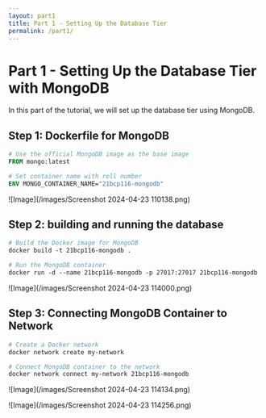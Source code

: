 ```yaml
---
layout: part1
title: Part 1 - Setting Up the Database Tier
permalink: /part1/
---
```


<!-- Content for Docker part 1 -->

# Part 1 - Setting Up the Database Tier with MongoDB

In this part of the tutorial, we will set up the database tier using MongoDB.

## Step 1: Dockerfile for MongoDB

```dockerfile
# Use the official MongoDB image as the base image
FROM mongo:latest

# Set container name with roll number
ENV MONGO_CONTAINER_NAME="21bcp116-mongodb"
```

![Image](/images/Screenshot 2024-04-23 110138.png)

## Step 2: building and running the database

```dockerfile
# Build the Docker image for MongoDB
docker build -t 21bcp116-mongodb .

# Run the MongoDB container
docker run -d --name 21bcp116-mongodb -p 27017:27017 21bcp116-mongodb

```
![Image](/images/Screenshot 2024-04-23 114000.png)



## Step 3: Connecting MongoDB Container to Network
```dockerfile
# Create a Docker network
docker network create my-network

# Connect MongoDB container to the network
docker network connect my-network 21bcp116-mongodb
```

![Image](/images/Screenshot 2024-04-23 114134.png)

![Image](/images/Screenshot 2024-04-23 114256.png)
